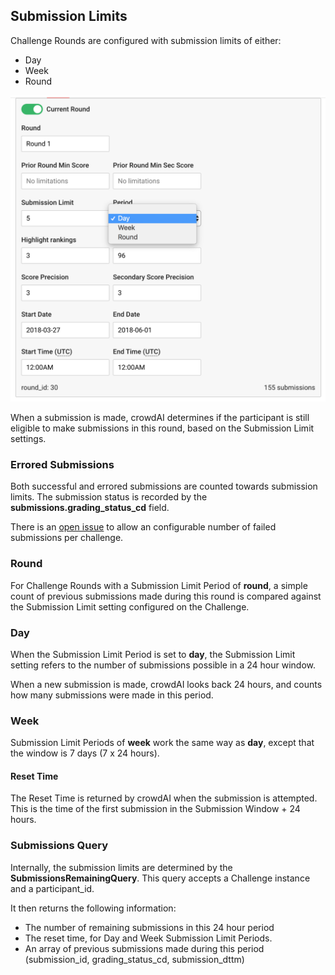 ## Submission Limits

Challenge Rounds are configured with submission limits of either:

- Day
- Week
- Round

![round](images/challenge_round.png)

When a submission is made, crowdAI determines if the participant is still eligible to make submissions in this round, based on the Submission Limit settings.

### Errored Submissions

Both successful and errored submissions are counted towards submission limits. The submission status is recorded by the **submissions.grading_status_cd** field.

There is an [open issue](https://github.com/crowdAI/crowdai/issues/708) to allow an configurable number of failed submissions per challenge. 

### Round

For Challenge Rounds with a Submission Limit Period of **round**, a simple count of previous submissions made during this round is compared against the Submission Limit setting configured on the Challenge.

### Day

When the Submission Limit Period is set to **day**, the Submission Limit setting refers to the number of submissions possible in a 24 hour window.

When a new submission is made, crowdAI looks back 24 hours, and counts how many submissions were made in this period.

### Week

Submission Limit Periods of **week** work the same way as **day**, except that the window is 7 days (7 x 24 hours).

#### Reset Time

The Reset Time is returned by crowdAI when the submission is attempted. This is the time of the first submission in the Submission Window + 24 hours.

### Submissions Query

Internally, the submission limits are determined by the **SubmissionsRemainingQuery**. This query accepts a Challenge instance and a participant_id.

It then returns the following information:

- The number of remaining submissions in this 24 hour period
- The reset time, for Day and Week Submission Limit Periods.
- An array of previous submissions made during this period (submission_id, grading_status_cd, submission_dttm)
